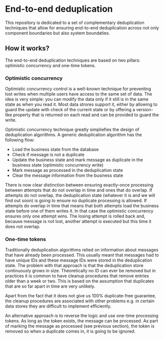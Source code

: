 # End-to-end deduplication

This repository is dedicated to a set of complementary deduplication techniques that allow for ensuring end-to-end deduplication across not only component boundaries but also system boundaties.

## How it works?

The end-to-end deduplication techniques are based on two pillars: optimistic concurrency and one-time tokens.

### Optimistic concurrency

Optimistic concurrency control is a well-known technique for preventing lost writes when multiple users have access to the same set of data. The idea is very simple: you can modify the data only if it still is in the same state as when you read it. Most data strores support it, either by allowing to guard the update with check of the current state or by offering a version-like property that is returned on each read and can be provided to guard the write.

Optimistic concurrency technique greatly simpliefies the design of deduplication algorithms. A generic deduplication algorithm has the following flow:
 - Load the business state from the database
 - Check if message is not a duplicate
 - Update the business state and mark message as duplicate in the business state (optimistic concurrency write)
 - Mark message as processed in the deduplication state
 - Clear the message information from the business state

There is now clear distinction between ensuring exactly-once processing between attempts that do not overlap in time and ones that do overlap. If attempts do not overlap, the deduplication state (whatever it is and we will find out soon) is going to ensure no duplicate processing is allowed. If attempts do overlap in time that means that both attempts load the business state before one of them writes it. In that case the optimistic concurrency ensures only one attempt wins. The losing attempt is rolled back and, because message is not lost, another attempt is executed but this time it does not overlap.

### One-time tokens

Traditionally deduplication algorithms relied on information about messages that have already been processed. This usually meant that messages had to have unique IDs and these message IDs were stored in the deduplication state. The problem with that approach is that the deduplication store continuously grows in size. Theoretically no ID can ever be removed but in practices it is common to have cleanup procedures that remove entries older than a week or two. This is based on the assumption that duplicates that are so far apart in time are very unlikely. 

Apart from the fact that it does not give us 100% duplicate-free guarantee, the cleanup procedures are associated with other problems e.g. in certain data stores they are difficult to implement efficiently.

An alternative approach is to reverse the logic and use one-time processing tokens. As long as the token exists, the message can be processed. As part of marking the message as processed (see previous section), the token is removed so when a duplicate comes in, it is going to be ignored.


